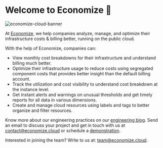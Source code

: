 # Welcome to Economize 👋

![economize-cloud-banner](https://user-images.githubusercontent.com/47351025/134226724-1a26992f-bbfa-4305-8db7-9e4ef072a2c6.png)

At [Economize](https://www.economize.cloud/index.html), we help companies analyze, manage, and optimize their infrastructure costs & billing better, running on the public cloud.

With the help of Economize, companies can:

- View monthly cost breakdowns for their infrastructure and understand billing much better.
- Optimize their infrastructure usage to reduce costs using segregated component costs that provides better insight than the default billing account.
- Track the utilization and cost visibility to understand cost breakdown at the instance level.
- Get instant alerts and warnings on unusual thresholds and get timely reports for all data in various dimensions.
- Create and manage cloud resources using labels and tags to better organize and filter resources.

Know more about our engineering practices on our [engineering blog](https://economize.cloud/blog/). Send an email to discuss your project and get in touch with us at [contact@economize.cloud](mailto:contact@economize.cloud) or schedule a [demonstration](https://calendly.com/economize).

Interested in joining the team? Write to us at: [team@economize.cloud](mailto:team@economize.cloud).

